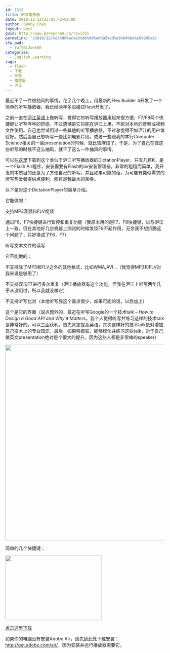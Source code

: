 ```yaml
---
id: 1315
title: 听写播放器
date: 2010-12-12T23:01:42+08:00
author: Benny Chen
layout: post
guid: http://www.bennychen.cn/?p=1315
permalink: '/2010/12/%e5%90%ac%e5%86%99%e6%92%ad%e6%94%be%e5%99%a8/'
sfw_pwd:
  - YwfS0L2wekVK
categories:
  - English Learning
tags:
  - flash
  - 下载
  - 听写
  - 播放器
  - 沪江
---
```

最近干了一件很抽风的事情，花了几个晚上，用最新的Flex Builder 4开发了一个简单的听写播放器，我已经两年多没碰过flash开发了。

之前一直在[沪江英语](http://bulo.hjenglish.com)上做听写，觉得它的听写播放器用起来很方便，F7/F8两个快捷键让听写哗哗的舒适。不过遗憾是它只能在沪江上用，不能对本地的音频或视频文件使用。自己也尝试用过一些其他的听写播放器，不过总觉得不如沪江的用户体验好。然后当自己想听写一些比如电影片段，或者一些跟我的本行Computer Science相关的一些presentation的时候，就比较麻烦了。于是，为了自己在做这些听写的时候不这么抽风，就干了这么一件抽风的事情。

可以在[这里](http://www.bennychen.cn/shares/dictationplayer.air)下载到这个类似于沪江听写播放器的DictationPlayer，只有几百K，是一个Flash Air程序，安装需要有Flash的air安装管理器。非常的粗糙而简单，我开发的本质目的还是为了方便自己的听写，并且如果可能的话，为可能有类似需求的听写热爱者提供点便利，那将是我最大的荣幸。

以下是对这个DictationPlayer的简单介绍。

它能做的：

支持MP3音频和FLV视频
  
通过F6，F7快捷键进行暂停和重复功能（我原本用的是F7，F8快捷键，以与沪江上一致，但在其他好几台机器上测试的时候发现F8不起作用，无奈我不想折腾这个问题了，只好换成了F6，F7）
  
听写文本文件的读写

它不能做的：

不支持除了MP3和FLV之外的其他格式，比如WMA,AVI&#8230;（我觉得MP3和FLV对我来说是够用了）
  
不支持双击F7进行多次重复（沪江播放器有这个功能，但我在沪江上听写两年几乎从没用过，所以我就没做它）
  
不支持听写比对（本地听写我这个需求很少，如果可能的话，以后加上）

这个是它的界面（说点题外的，最近在听写Google的一个技术talk &#8211; _How to Design a Good API and Why it Matters_，我个人觉得听写并练习这样的技术talk是非常好的，可以三面获利，首先肯定提高英语，其次这样好的技术talk绝对增加自己技术上的专业知识，最后，如果够疯狂，能够模仿并练习这些talk，对于自己做英文presentation绝对是个很大的提升，因为这些人都是非常棒的speaker）

<a href="http://www.bennychen.cn/wp-content/uploads/2010/12/dictationplayer.jpg" class="highslide-image" onclick="return hs.expand(this);"><img class="alignnone size-full wp-image-1317" title="dictationplayer" src="http://www.bennychen.cn/wp-content/uploads/2010/12/dictationplayer.jpg" alt="" width="579" height="618" srcset="http://www.bennychen.cn/wp-content/uploads/2010/12/dictationplayer.jpg 643w, http://www.bennychen.cn/wp-content/uploads/2010/12/dictationplayer-280x300.jpg 280w" sizes="(max-width: 579px) 100vw, 579px" /></a>

简单的几个快捷键：
  
<a href="http://www.bennychen.cn/wp-content/uploads/2010/12/help.jpg" class="highslide-image" onclick="return hs.expand(this);"><img class="alignnone size-full wp-image-1318" title="help" src="http://www.bennychen.cn/wp-content/uploads/2010/12/help.jpg" alt="" width="305" height="204" srcset="http://www.bennychen.cn/wp-content/uploads/2010/12/help.jpg 339w, http://www.bennychen.cn/wp-content/uploads/2010/12/help-300x200.jpg 300w" sizes="(max-width: 305px) 100vw, 305px" /></a>

[点击这里下载](http://www.bennychen.cn/shares/dictationplayer.air)

如果你的电脑没有安装Adobe Air，请先到此处下载安装：<http://get.adobe.com/air/>，因为安装并运行播放器需要它。